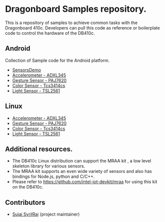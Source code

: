 Dragonboard Samples repository.
=======

 This is a repository of samples to achieve common tasks with the 
 Dragonboard 410c. 
 Developers can pull this code as reference or boilerplate code
 to control the hardware of the DB410c. 


## Android
 
 Collection of Sample code  for the Android platform.


* [ SensorsDemo ](../master/Android/SensorsDemo/README.md)
* [ Accelerometer   - ADXL345](../master/Android/sample-ADXL345/README.md)
* [ Gesture Sensor  - PAJ7620](../master/Android/sample-paj7620/README.md)
* [ Color Sensor    - Tcs3414cs](../master/Android/sample-tcs3414cs/README.md)
* [ Light Sensor    - TSL2561](../master/Android/sample-TSL2561/README.md)

## Linux

* [ Accelerometer   - ADXL345](../master/Linaro/sample-ADXL345/README.md)
* [ Gesture Sensor  - PAJ7620](../master/Linaro/Sample-PAJ7620/README.md)
* [ Color Sensor    - Tcs3414cs](../master/Linaro/sample-tcs3414cs/README.md)
* [ Light Sensor    - TSL2561](../master/Linaro/sample-TSL2561/README.md)

## Additional resources. 
 *  The DB410c Linux distribution can support the MRAA kit , a low level skeleton library for various sensors.
 *  The MRAA kit supports an even wide variety of sensors and also has bindings for Node.js, python and C/C++. 
 *  Please refer to https://github.com/intel-iot-devkit/mraa for using this kit on the DB410c.

## Contributors 
 * [Sujai SyrilRaj](https://github.com/Sujai) (project maintainer)
